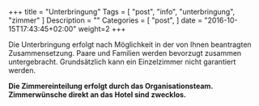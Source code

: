 +++
title = "Unterbringung"
Tags = [
  "post",
  "info",
  "unterbringung",
  "zimmer"
]
Description = ""
Categories = [
  "post",
]
date = "2016-10-15T17:43:45+02:00"
weight=2
+++


Die Unterbringung erfolgt nach Möglichkeit in der von Ihnen beantragten Zusammensetzung. Paare und Familien werden bevorzugt zusammen untergebracht. Grundsätzlich kann ein Einzelzimmer nicht garantiert werden.

__Die Zimmereinteilung erfolgt durch das Organisationsteam. Zimmerwünsche direkt an das Hotel sind zwecklos.__